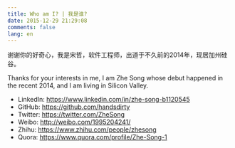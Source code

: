 ```yaml
---
title: Who am I? | 我是谁?
date: 2015-12-29 21:29:08
comments: false
lang: en
---
```


谢谢你的好奇心，我是宋哲，软件工程师，出道于不久前的2014年，现居加州硅谷。

Thanks for your interests in me, I am Zhe Song whose debut happened in the recent 2014, and I am living in Silicon Valley.

- LinkedIn: https://www.linkedin.com/in/zhe-song-b1120545
- GitHub: https://github.com/handsdirty
- Twitter: https://twitter.com/ZheSong
- Weibo: http://weibo.com/1995204241/
- Zhihu: https://www.zhihu.com/people/zhesong
- Quora: https://www.quora.com/profile/Zhe-Song-1